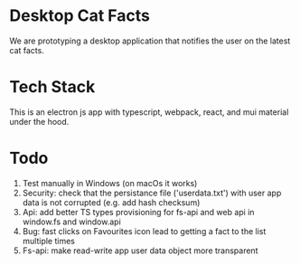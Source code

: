 # Desktop Cat Facts 
We are prototyping a desktop application that notifies the user on the latest cat facts. 

# Tech Stack

This is an electron js app with typescript, webpack, react, and mui material under the hood. 

# Todo

1. Test manually in Windows (on macOs it works)
2. Security: check that the persistance file ('userdata.txt') with user app data is not corrupted (e.g. add hash checksum)
3. Api: add better TS types provisioning for fs-api and web api in window.fs and window.api
4. Bug: fast clicks on Favourites icon lead to getting a fact to the list multiple times
5. Fs-api: make read-write app user data object more transparent 
